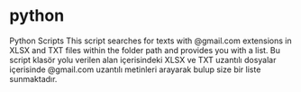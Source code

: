 # python
Python Scripts
This script searches for texts with @gmail.com extensions in XLSX and TXT files within the folder path and provides you with a list.
Bu script klasör yolu verilen alan içerisindeki XLSX ve TXT uzantılı dosyalar içerisinde @gmail.com uzantılı metinleri arayarak bulup size bir liste sunmaktadır.

